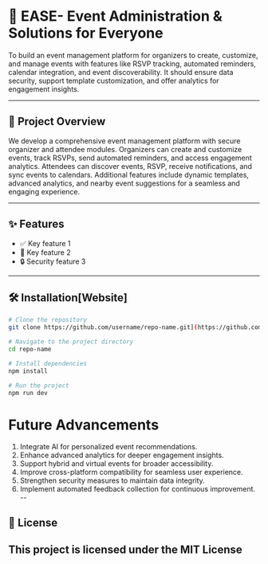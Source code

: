 # 🚀 EASE- Event Administration & Solutions for Everyone

To build an event management platform for organizers to create, customize, and manage events with features like RSVP tracking, automated reminders, calendar integration, 
and event discoverability. It should ensure data security, support template customization, and offer analytics for engagement insights.


---

## 📖 Project Overview

We develop a comprehensive event management platform with secure organizer and attendee modules. Organizers can create and customize events, track RSVPs, send automated reminders,
and access engagement analytics. Attendees can discover events, RSVP, receive notifications, and sync events to calendars. Additional features include dynamic templates, 
advanced analytics, and nearby event suggestions for a seamless and engaging experience.

---

## ✨ Features

- ✅ Key feature 1
- 🚀 Key feature 2
- 🔒 Security feature 3

---

## 🛠️ Installation[Website]

```bash
# Clone the repository
git clone https://github.com/username/repo-name.git](https://github.com/SaxenaAmogh/EASE.git

# Navigate to the project directory
cd repo-name

# Install dependencies
npm install

# Run the project
npm run dev
```

# Future Advancements
1) Integrate AI for personalized event recommendations.
2) Enhance advanced analytics for deeper engagement insights.
3) Support hybrid and virtual events for broader accessibility.
4) Improve cross-platform compatibility for seamless user experience.
5) Strengthen security measures to maintain data integrity.
6) Implement automated feedback collection for continuous improvement.
--
## 📜 License
This project is licensed under the MIT License
--
